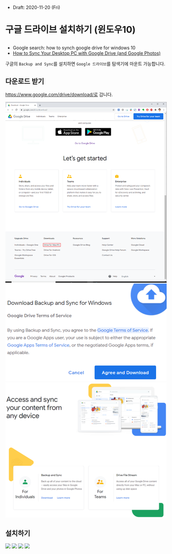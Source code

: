 * Draft: 2020-11-20 (Fri)
# 구글 드라이브 설치하기 (윈도우10)

##
* Google search: how to synch google drive for windows 10
* [How to Sync Your Desktop PC with Google Drive (and Google Photos)](https://www.howtogeek.com/228989/how-to-use-the-desktop-google-drive-app/)

구글의 `Backup and Sync`를 설치하면 `Google 드라이브`를 탐색기에 마운트 가능합니다.

## 다운로드 받기
https://www.google.com/drive/download/로 갑니다. 

<img src='images/google_drive-drive_for_mac_pc.png'>

<img src='images/google_drive-drive_for_mac_pc-agree_and_download.png'>

<img src='images/google_drive-drive_for_mac_pc-download.png'>



## 설치하기


<img src='images/aaa.png'>

<img src='images/aaa.png'>
<img src='images/aaa.png'>
<img src='images/aaa.png'>
